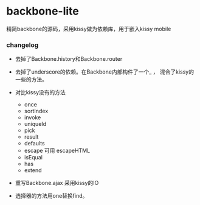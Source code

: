 backbone-lite
=============

精简backbone的源码，采用kissy做为依赖库，用于嵌入kissy mobile


### changelog

* 去掉了Backbone.history和Backbone.router
* 去掉了underscore的依赖。在Backbone内部构件了一个_  ， 混合了kissy的一些的方法。
* 对比kissy没有的方法

	* once
    * sortIndex
    * invoke
    * uniqueId
    * pick
    * result
    * defaults
    * escape 可用 escapeHTML
    * isEqual
    * has
    * extend

* 重写Backbone.ajax 采用kissy的IO
* 选择器的方法用one替换find。